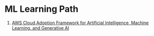 # ML Learning Path

1. [AWS Cloud Adoption Framework for Artificial Intelligence, Machine Learning, and Generative AI](https://docs.aws.amazon.com/whitepapers/latest/aws-caf-for-ai)
